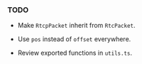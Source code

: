 ### TODO

- Make `RtcpPacket` inherit from `RtcPacket`.

- Use `pos` instead of `offset` everywhere.

- Review exported functions in `utils.ts`.
